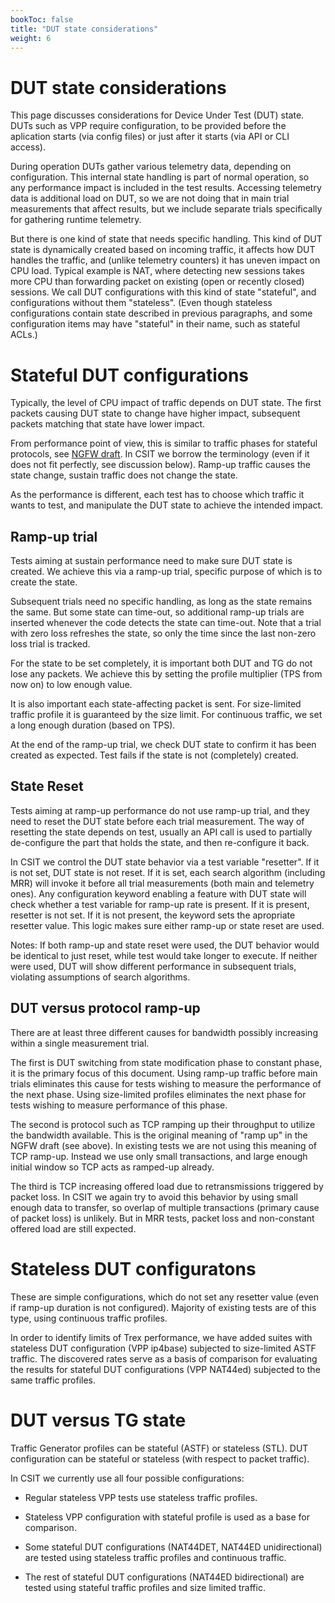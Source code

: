 ```yaml
---
bookToc: false
title: "DUT state considerations"
weight: 6
---
```


# DUT state considerations

This page discusses considerations for Device Under Test (DUT) state.
DUTs such as VPP require configuration, to be provided before the aplication
starts (via config files) or just after it starts (via API or CLI access).

During operation DUTs gather various telemetry data, depending on configuration.
This internal state handling is part of normal operation,
so any performance impact is included in the test results.
Accessing telemetry data is additional load on DUT,
so we are not doing that in main trial measurements that affect results,
but we include separate trials specifically for gathering runtime telemetry.

But there is one kind of state that needs specific handling.
This kind of DUT state is dynamically created based on incoming traffic,
it affects how DUT handles the traffic, and (unlike telemetry counters)
it has uneven impact on CPU load.
Typical example is NAT, where detecting new sessions takes more CPU than
forwarding packet on existing (open or recently closed) sessions.
We call DUT configurations with this kind of state "stateful",
and configurations without them "stateless".
(Even though stateless configurations contain state described in previous
paragraphs, and some configuration items may have "stateful" in their name,
such as stateful ACLs.)

# Stateful DUT configurations

Typically, the level of CPU impact of traffic depends on DUT state.
The first packets causing DUT state to change have higher impact,
subsequent packets matching that state have lower impact.

From performance point of view, this is similar to traffic phases
for stateful protocols, see
[NGFW draft](https://tools.ietf.org/html/draft-ietf-bmwg-ngfw-performance-05#section-4.3.4).
In CSIT we borrow the terminology (even if it does not fit perfectly,
see discussion below). Ramp-up traffic causes the state change,
sustain traffic does not change the state.

As the performance is different, each test has to choose which traffic
it wants to test, and manipulate the DUT state to achieve the intended impact.

## Ramp-up trial

Tests aiming at sustain performance need to make sure DUT state is created.
We achieve this via a ramp-up trial, specific purpose of which
is to create the state.

Subsequent trials need no specific handling, as long as the state
remains the same. But some state can time-out, so additional ramp-up
trials are inserted whenever the code detects the state can time-out.
Note that a trial with zero loss refreshes the state,
so only the time since the last non-zero loss trial is tracked.

For the state to be set completely, it is important both DUT and TG
do not lose any packets. We achieve this by setting the profile multiplier
(TPS from now on) to low enough value.

It is also important each state-affecting packet is sent.
For size-limited traffic profile it is guaranteed by the size limit.
For continuous traffic, we set a long enough duration (based on TPS).

At the end of the ramp-up trial, we check DUT state to confirm
it has been created as expected.
Test fails if the state is not (completely) created.

## State Reset

Tests aiming at ramp-up performance do not use ramp-up trial,
and they need to reset the DUT state before each trial measurement.
The way of resetting the state depends on test,
usually an API call is used to partially de-configure
the part that holds the state, and then re-configure it back.

In CSIT we control the DUT state behavior via a test variable "resetter".
If it is not set, DUT state is not reset.
If it is set, each search algorithm (including MRR) will invoke it
before all trial measurements (both main and telemetry ones).
Any configuration keyword enabling a feature with DUT state
will check whether a test variable for ramp-up rate is present.
If it is present, resetter is not set.
If it is not present, the keyword sets the apropriate resetter value.
This logic makes sure either ramp-up or state reset are used.

Notes: If both ramp-up and state reset were used, the DUT behavior
would be identical to just reset, while test would take longer to execute.
If neither were used, DUT will show different performance in subsequent trials,
violating assumptions of search algorithms.

## DUT versus protocol ramp-up

There are at least three different causes for bandwidth possibly increasing
within a single measurement trial.

The first is DUT switching from state modification phase to constant phase,
it is the primary focus of this document.
Using ramp-up traffic before main trials eliminates this cause
for tests wishing to measure the performance of the next phase.
Using size-limited profiles eliminates the next phase
for tests wishing to measure performance of this phase.

The second is protocol such as TCP ramping up their throughput to utilize
the bandwidth available. This is the original meaning of "ramp up"
in the NGFW draft (see above).
In existing tests we are not using this meaning of TCP ramp-up.
Instead we use only small transactions, and large enough initial window
so TCP acts as ramped-up already.

The third is TCP increasing offered load due to retransmissions triggered by
packet loss. In CSIT we again try to avoid this behavior
by using small enough data to transfer, so overlap of multiple transactions
(primary cause of packet loss) is unlikely.
But in MRR tests, packet loss and non-constant offered load are still expected.

# Stateless DUT configuratons

These are simple configurations, which do not set any resetter value
(even if ramp-up duration is not configured).
Majority of existing tests are of this type, using continuous traffic profiles.

In order to identify limits of Trex performance,
we have added suites with stateless DUT configuration (VPP ip4base)
subjected to size-limited ASTF traffic.
The discovered rates serve as a basis of comparison
for evaluating the results for stateful DUT configurations (VPP NAT44ed)
subjected to the same traffic profiles.

# DUT versus TG state

Traffic Generator profiles can be stateful (ASTF) or stateless (STL).
DUT configuration can be stateful or stateless (with respect to packet traffic).

In CSIT we currently use all four possible configurations:

- Regular stateless VPP tests use stateless traffic profiles.

- Stateless VPP configuration with stateful profile is used as a base for
  comparison.

- Some stateful DUT configurations (NAT44DET, NAT44ED unidirectional)
  are tested using stateless traffic profiles and continuous traffic.

- The rest of stateful DUT configurations (NAT44ED bidirectional)
  are tested using stateful traffic profiles and size limited traffic.
